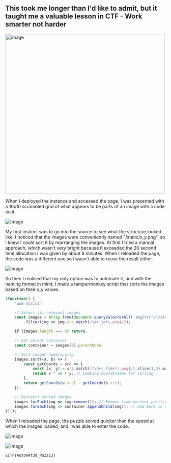 ## This took me longer than I'd like to admit, but it taught me a valuable lesson in CTF - Work smarter not harder
<img width="501" alt="image" src="https://github.com/user-attachments/assets/b54da530-2073-469b-9842-bb3711904cc9" />

When I deployed the instance and accessed the page, I was presented with a 10x10 scrambled grid of what appears to be parts of an image with a code on it. 

![image](https://github.com/user-attachments/assets/1682b8d0-6c5a-45d1-b23d-c9227096922c)


My first instinct was to go into the source to see what the structure looked like. I noticed that the images were conveniently named "/static/x_y.png", so I knew I could sort it by rearranging the images. 
At first I tried a manual approach, which wasn't very bright because it exceeded the 20 second time allocation I was given by about 8 minutes. When I reloaded the page, the code was a different one so i wasn't able to reuse the result either.

![image](https://github.com/user-attachments/assets/a1fc0206-5631-4e6f-b20c-b972f0156644)


So then I realised that my only option was to automate it, and with the naming format in mind, I made a tampermonkey script that sorts the images based on their x_y values.
```javascript
(function() {
    'use strict';

    // Select all relevant images
    const images = Array.from(document.querySelectorAll('img[src^="/static/"]'))
        .filter(img => img.src.match(/\d+_\d+\.png$/));

    if (images.length === 0) return;

    // Get parent container
    const container = images[0].parentNode;

    // Sort images numerically
    images.sort((a, b) => {
        const getCoords = src => {
            const [x, y] = src.match(/(\d+)_(\d+)\.png$/).slice(1,3).map(Number);
            return x * 10 + y; // Combine coordinates for sorting
        };
        return getCoords(a.src) - getCoords(b.src);
    });

    // Reinsert sorted images
    images.forEach(img => img.remove()); // Remove from current positions
    images.forEach(img => container.appendChild(img)); // Add back in order
})();
```


When I reloaded the page, the puzzle solved quicker than the speed at which the images loaded, and I was able to enter the code.

![image](https://github.com/user-attachments/assets/f1e3df01-8eea-4094-9e04-2cf13b1d661f)

![image](https://github.com/user-attachments/assets/0a7231a9-d6d9-4cd6-bb6c-4acf15acc027)
```
ECTF{Autom4t3d_PuZz13}
```

